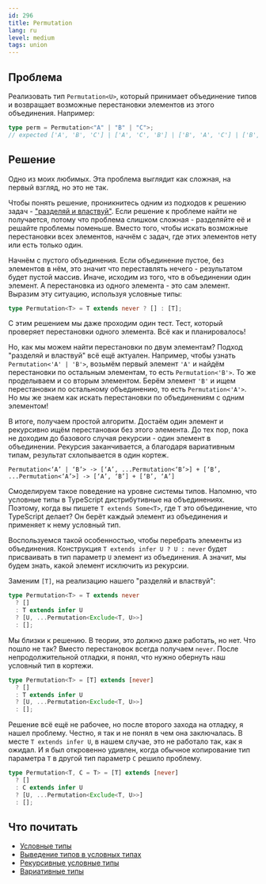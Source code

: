 ```yaml
---
id: 296
title: Permutation
lang: ru
level: medium
tags: union
---
```


## Проблема

Реализовать тип `Permutation<U>`, который принимает объединение типов и возвращает возможные перестановки элементов из этого объединения.
Например:

```typescript
type perm = Permutation<"A" | "B" | "C">;
// expected ['A', 'B', 'C'] | ['A', 'C', 'B'] | ['B', 'A', 'C'] | ['B', 'C', 'A'] | ['C', 'A', 'B'] | ['C', 'B', 'A']
```

## Решение

Одно из моих любимых.
Эта проблема выглядит как сложная, на первый взгляд, но это не так.

Чтобы понять решение, проникнитесь одним из подходов к решению задач - ["разделяй и властвуй"](<https://ru.wikipedia.org/wiki/Разделяй_и_властвуй_(информатика)>).
Если решение к проблеме найти не получается, потому что проблема слишком сложная - разделяйте её и решайте проблемы поменьше.
Вместо того, чтобы искать возможные перестановки всех элементов, начнём с задач, где этих элементов нету или есть только один.

Начнём с пустого объединения.
Если объединение пустое, без элементов в нём, это значит что переставлять нечего - результатом будет пустой массив.
Иначе, исходим из того, что в объединении один элемент.
А перестановка из одного элемента - это сам элемент.
Выразим эту ситуацию, используя условные типы:

```typescript
type Permutation<T> = T extends never ? [] : [T];
```

С этим решением мы даже проходим один тест.
Тест, который проверяет перестановки одного элемента.
Всё как и планировалось!

Но, как мы можем найти перестановки по двум элементам?
Подход "разделяй и властвуй" всё ещё актуален.
Например, чтобы узнать `Permutation<'A' | 'B'>`, возьмём первый элемент `'A'` и найдём перестановки по остальным элементам, то есть `Permutation<'B'>`.
То же проделываем и со вторым элементом.
Берём элемент `'B'` и ищем перестановки по остальному объединению, то есть `Permutation<'A'>`.
Но мы же знаем как искать перестановки по объединениям с одним элементом!

В итоге, получаем простой алгоритм.
Достаём один элемент и рекурсивно ищём перестановки без этого элемента.
До тех пор, пока не доходим до базового случая рекурсии - один элемент в объединении.
Рекурсия заканчивается, а благодаря вариативным типам, результат схлопывается в один кортеж.

```text
Permutation<‘A’ | ‘B’> -> [‘A’, ...Permutation<‘B’>] + [‘B’, ...Permutation<‘A’>] -> [‘A’, ‘B’] + [‘B’, ‘A’]
```

Смоделируем такое поведение на уровне системы типов.
Напомню, что условные типы в TypeScript дистрибутивные на объединениях.
Поэтому, когда вы пишете `T extends Some<T>`, где `T` это объединение, что TypeScript делает?
Он берёт каждый элемент из объединения и применяет к нему условный тип.

Воспользуемся такой особенностью, чтобы перебрать элементы из объединения.
Конструкция `T extends infer U ? U : never` будет присваивать в тип параметр `U` элемент из объединения.
А значит, мы будем знать, какой элемент исключить из рекурсии.

Заменим `[T]`, на реализацию нашего "разделяй и властвуй":

```typescript
type Permutation<T> = T extends never
  ? []
  : T extends infer U
  ? [U, ...Permutation<Exclude<T, U>>]
  : [];
```

Мы близки к решению.
В теории, это должно даже работать, но нет.
Что пошло не так?
Вместо перестановок всегда получаем `never`.
После непродолжительной отладки, я понял, что нужно обернуть наш условный тип в кортежи.

```typescript
type Permutation<T> = [T] extends [never]
  ? []
  : T extends infer U
  ? [U, ...Permutation<Exclude<T, U>>]
  : [];
```

Решение всё ещё не рабочее, но после второго захода на отладку, я нашел проблему.
Честно, я так и не понял в чем она заключалась.
В месте `T extends infer U`, в нашем случае, это не работало так, как я ожидал.
И я был откровенно удивлен, когда обычное копирование тип параметра `T` в другой тип параметр `C` решило проблему.

```typescript
type Permutation<T, C = T> = [T] extends [never]
  ? []
  : C extends infer U
  ? [U, ...Permutation<Exclude<T, U>>]
  : [];
```

## Что почитать

- [Условные типы](https://www.typescriptlang.org/docs/handbook/2/conditional-types.html)
- [Выведение типов в условных типах](https://www.typescriptlang.org/docs/handbook/2/conditional-types.html#inferring-within-conditional-types)
- [Рекурсивные условные типы](https://www.typescriptlang.org/docs/handbook/release-notes/typescript-4-1.html#recursive-conditional-types)
- [Вариативные типы](https://www.typescriptlang.org/docs/handbook/release-notes/typescript-4-0.html#variadic-tuple-types)

